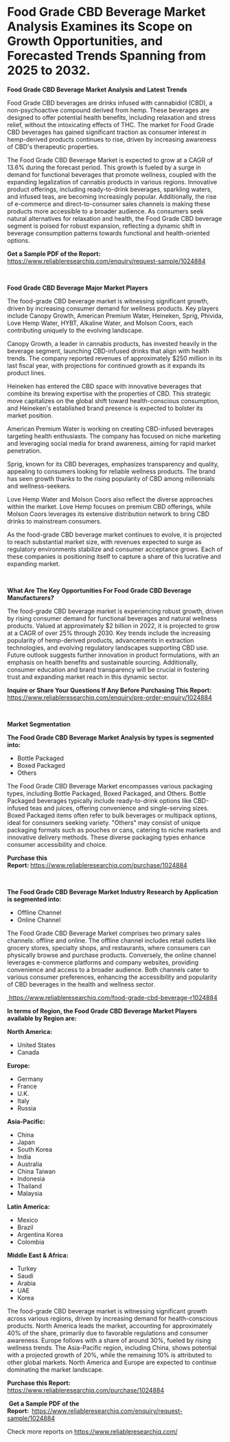 <p><h1>Food Grade CBD Beverage Market Analysis Examines its Scope on Growth Opportunities, and Forecasted Trends Spanning from 2025 to 2032.</h1></p><p><strong>Food Grade CBD Beverage Market Analysis and Latest Trends</strong></p>
<p><p>Food Grade CBD beverages are drinks infused with cannabidiol (CBD), a non-psychoactive compound derived from hemp. These beverages are designed to offer potential health benefits, including relaxation and stress relief, without the intoxicating effects of THC. The market for Food Grade CBD beverages has gained significant traction as consumer interest in hemp-derived products continues to rise, driven by increasing awareness of CBD's therapeutic properties.</p><p>The Food Grade CBD Beverage Market is expected to grow at a CAGR of 13.6% during the forecast period. This growth is fueled by a surge in demand for functional beverages that promote wellness, coupled with the expanding legalization of cannabis products in various regions. Innovative product offerings, including ready-to-drink beverages, sparkling waters, and infused teas, are becoming increasingly popular. Additionally, the rise of e-commerce and direct-to-consumer sales channels is making these products more accessible to a broader audience. As consumers seek natural alternatives for relaxation and health, the Food Grade CBD beverage segment is poised for robust expansion, reflecting a dynamic shift in beverage consumption patterns towards functional and health-oriented options.</p></p>
<p><strong>Get a Sample PDF of the Report:&nbsp;</strong> <a href="https://www.reliableresearchiq.com/enquiry/request-sample/1024884?utm_campaign=2276&utm_medium=2&utm_source=Github&utm_content=ia&utm_term=08032025&utm_id=food-grade-cbd-beverage">https://www.reliableresearchiq.com/enquiry/request-sample/1024884</a></p>
<p>&nbsp;</p>
<p><strong>Food Grade CBD Beverage Major Market Players</strong></p>
<p><p>The food-grade CBD beverage market is witnessing significant growth, driven by increasing consumer demand for wellness products. Key players include Canopy Growth, American Premium Water, Heineken, Sprig, Phivida, Love Hemp Water, HYBT, Alkaline Water, and Molson Coors, each contributing uniquely to the evolving landscape.</p><p>Canopy Growth, a leader in cannabis products, has invested heavily in the beverage segment, launching CBD-infused drinks that align with health trends. The company reported revenues of approximately $250 million in its last fiscal year, with projections for continued growth as it expands its product lines.</p><p>Heineken has entered the CBD space with innovative beverages that combine its brewing expertise with the properties of CBD. This strategic move capitalizes on the global shift toward health-conscious consumption, and Heineken's established brand presence is expected to bolster its market position.</p><p>American Premium Water is working on creating CBD-infused beverages targeting health enthusiasts. The company has focused on niche marketing and leveraging social media for brand awareness, aiming for rapid market penetration.</p><p>Sprig, known for its CBD beverages, emphasizes transparency and quality, appealing to consumers looking for reliable wellness products. The brand has seen growth thanks to the rising popularity of CBD among millennials and wellness-seekers.</p><p>Love Hemp Water and Molson Coors also reflect the diverse approaches within the market. Love Hemp focuses on premium CBD offerings, while Molson Coors leverages its extensive distribution network to bring CBD drinks to mainstream consumers.</p><p>As the food-grade CBD beverage market continues to evolve, it is projected to reach substantial market size, with revenues expected to surge as regulatory environments stabilize and consumer acceptance grows. Each of these companies is positioning itself to capture a share of this lucrative and expanding market.</p></p>
<p>&nbsp;</p>
<p><strong>What Are The Key Opportunities For Food Grade CBD Beverage Manufacturers?</strong></p>
<p><p>The food-grade CBD beverage market is experiencing robust growth, driven by rising consumer demand for functional beverages and natural wellness products. Valued at approximately $2 billion in 2022, it is projected to grow at a CAGR of over 25% through 2030. Key trends include the increasing popularity of hemp-derived products, advancements in extraction technologies, and evolving regulatory landscapes supporting CBD use. Future outlook suggests further innovation in product formulations, with an emphasis on health benefits and sustainable sourcing. Additionally, consumer education and brand transparency will be crucial in fostering trust and expanding market reach in this dynamic sector.</p></p>
<p><strong>Inquire or Share Your Questions If Any Before Purchasing This Report:</strong> <a href="https://www.reliableresearchiq.com/enquiry/pre-order-enquiry/1024884?utm_campaign=2276&utm_medium=2&utm_source=Github&utm_content=ia&utm_term=08032025&utm_id=food-grade-cbd-beverage">https://www.reliableresearchiq.com/enquiry/pre-order-enquiry/1024884</a></p>
<p>&nbsp;</p>
<p><strong>Market Segmentation</strong></p>
<p><strong>The Food Grade CBD Beverage Market Analysis by types is segmented into:</strong></p>
<p><ul><li>Bottle Packaged</li><li>Boxed Packaged</li><li>Others</li></ul></p>
<p><p>The Food Grade CBD Beverage Market encompasses various packaging types, including Bottle Packaged, Boxed Packaged, and Others. Bottle Packaged beverages typically include ready-to-drink options like CBD-infused teas and juices, offering convenience and single-serving sizes. Boxed Packaged items often refer to bulk beverages or multipack options, ideal for consumers seeking variety. "Others" may consist of unique packaging formats such as pouches or cans, catering to niche markets and innovative delivery methods. These diverse packaging types enhance consumer accessibility and choice.</p></p>
<p><strong>Purchase this Report:&nbsp;</strong><a href="https://www.reliableresearchiq.com/purchase/1024884?utm_campaign=2276&utm_medium=2&utm_source=Github&utm_content=ia&utm_term=08032025&utm_id=food-grade-cbd-beverage">https://www.reliableresearchiq.com/purchase/1024884</a></p>
<p>&nbsp;</p>
<p><strong>The Food Grade CBD Beverage Market Industry Research by Application is segmented into:</strong></p>
<p><ul><li>Offline Channel</li><li>Online Channel</li></ul></p>
<p><p>The Food Grade CBD Beverage Market comprises two primary sales channels: offline and online. The offline channel includes retail outlets like grocery stores, specialty shops, and restaurants, where consumers can physically browse and purchase products. Conversely, the online channel leverages e-commerce platforms and company websites, providing convenience and access to a broader audience. Both channels cater to various consumer preferences, enhancing the accessibility and popularity of CBD beverages in the health and wellness sector.</p></p>
<p><a href="https://www.reliableresearchiq.com/food-grade-cbd-beverage-r1024884?utm_campaign=2276&utm_medium=2&utm_source=Github&utm_content=ia&utm_term=08032025&utm_id=food-grade-cbd-beverage">&nbsp;https://www.reliableresearchiq.com/food-grade-cbd-beverage-r1024884</a></p>
<p><strong>In terms of Region, the Food Grade CBD Beverage Market Players available by Region are:</strong></p>
<p>
    <p> <strong> North America: </strong>
        <ul>
            <li>United States</li>
            <li>Canada</li>
        </ul>
        </p> 
    <p> <strong> Europe: </strong>
        <ul>
            <li>Germany</li>
            <li>France</li>
            <li>U.K.</li>
            <li>Italy</li>
            <li>Russia</li>
        </ul>
        </p> 
    <p> <strong> Asia-Pacific: </strong>
        <ul>
            <li>China</li>
            <li>Japan</li>
            <li>South Korea</li>
            <li>India</li>
            <li>Australia</li>
            <li>China Taiwan</li>
            <li>Indonesia</li>
            <li>Thailand</li>
            <li>Malaysia</li>
        </ul>
        </p> 
    <p> <strong> Latin America: </strong>
        <ul>
            <li>Mexico</li>
            <li>Brazil</li>
            <li>Argentina Korea</li>
            <li>Colombia</li>
        </ul>
        </p> 
    <p> <strong> Middle East & Africa: </strong>
        <ul>
            <li>Turkey</li>
            <li>Saudi</li>
            <li>Arabia</li>
            <li>UAE</li>
            <li>Korea</li>
        </ul>
    </p>
    </p>
<p><p>The food-grade CBD beverage market is witnessing significant growth across various regions, driven by increasing demand for health-conscious products. North America leads the market, accounting for approximately 40% of the share, primarily due to favorable regulations and consumer awareness. Europe follows with a share of around 30%, fueled by rising wellness trends. The Asia-Pacific region, including China, shows potential with a projected growth of 20%, while the remaining 10% is attributed to other global markets. North America and Europe are expected to continue dominating the market landscape.</p></p>
<p><strong>Purchase this Report: </strong><a href="https://www.reliableresearchiq.com/purchase/1024884?utm_campaign=2276&utm_medium=2&utm_source=Github&utm_content=ia&utm_term=08032025&utm_id=food-grade-cbd-beverage">https://www.reliableresearchiq.com/purchase/1024884</a></p>
<p>&nbsp;<strong>Get a Sample PDF of the Report:&nbsp;&nbsp;</strong><a href="https://www.reliableresearchiq.com/enquiry/request-sample/1024884?utm_campaign=2276&utm_medium=2&utm_source=Github&utm_content=ia&utm_term=08032025&utm_id=food-grade-cbd-beverage">https://www.reliableresearchiq.com/enquiry/request-sample/1024884</a></p>
<p><strong></strong></p>
<p>Check more reports on <a href="https://www.reliableresearchiq.com/?utm_campaign=2276&utm_medium=2&utm_source=Github&utm_content=ia&utm_term=08032025&utm_id=food-grade-cbd-beverage">https://www.reliableresearchiq.com/</a></p>